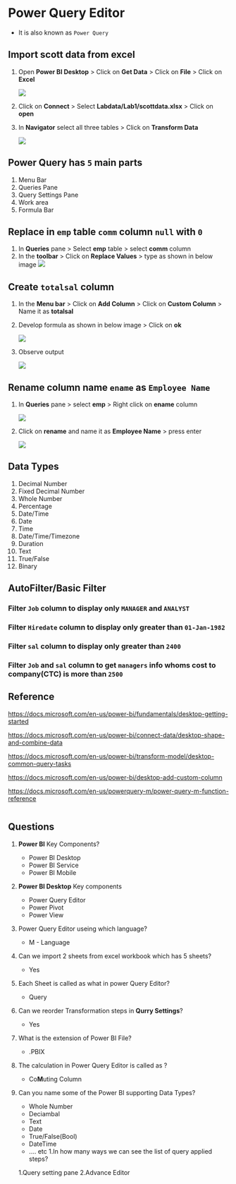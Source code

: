 
# Power Query Editor
- It is also known as `Power Query`


## Import scott data from excel
1. Open **Power BI Desktop** > Click on **Get Data** > Click on **File** > Click on **Excel**

    ![](https://github.com/rritec/powerbi/blob/master/images/PBI_0081.png?raw=true)
    
1. Click on **Connect** > Select **Labdata/Lab1/scottdata.xlsx** > Click on **open**
1. In **Navigator** select all three tables > Click on **Transform Data**

    ![](https://github.com/rritec/powerbi/blob/master/images/PBI_0082.png?raw=true)

## Power Query has `5` main parts
1. Menu Bar
1. Queries Pane
1. Query Settings Pane
1. Work area
1. Formula Bar

## Replace in `emp` table `comm` column `null` with `0`
1. In **Queries** pane  > Select **emp** table > select **comm** column
1. In the **toolbar** > Click on **Replace Values** > type as shown in below image
    ![](https://github.com/rritec/powerbi/blob/master/images/PBI_0083.png?raw=true)



## Create `totalsal` column
1. In the **Menu bar** > Click on **Add Column** > Click on **Custom Column** > Name it as **totalsal**
1. Develop formula as shown in below image > Click on **ok**

    ![](https://github.com/rritec/powerbi/blob/master/images/PBI_0084.png?raw=true)
1. Observe output

   
   ![](https://github.com/rritec/powerbi/blob/master/images/PBI_0086.png?raw=true)

## Rename column name `ename` as `Employee Name`
1. In **Queries** pane > select **emp** > Right click on **ename** column 

    ![](https://github.com/rritec/powerbi/blob/master/images/PBI_0087.png?raw=true)
    
1. Click on **rename** and name it as **Employee Name** > press enter

    ![](https://github.com/rritec/powerbi/blob/master/images/PBI_0088.png?raw=true)


## Data Types
1. Decimal Number
2. Fixed Decimal Number
3. Whole Number
4. Percentage
5. Date/Time
6. Date
7. Time
8. Date/Time/Timezone
9. Duration
10. Text
11. True/False
12. Binary

## AutoFilter/Basic Filter

### Filter `Job` column to display only `MANAGER` and `ANALYST`

### Filter `Hiredate` column to display only greater than `01-Jan-1982`

### Filter `sal` column to display only greater than `2400`

### Filter `Job` and `sal` column to get `managers` info whoms cost to company(CTC) is more than `2500`

## Reference 

https://docs.microsoft.com/en-us/power-bi/fundamentals/desktop-getting-started

https://docs.microsoft.com/en-us/power-bi/connect-data/desktop-shape-and-combine-data

https://docs.microsoft.com/en-us/power-bi/transform-model/desktop-common-query-tasks

https://docs.microsoft.com/en-us/power-bi/desktop-add-custom-column

https://docs.microsoft.com/en-us/powerquery-m/power-query-m-function-reference


```python

```
## Questions
1. **Power BI** Key Components?
    - Power BI Desktop
    - Power BI Service
    - Power BI Mobile
1. **Power BI Desktop** Key components
    - Power Query Editor
    - Power Pivot
    - Power View
1. Power Query Editor useing which language?
    - M - Language
1. Can we import 2 sheets from excel workbook which has 5 sheets?
    - Yes
1. Each Sheet is called as what in power Query Editor?
    - Query
1. Can we reorder Transformation steps in **Qurry Settings**?
    - Yes
1. What is the extension of Power BI File?
    - .PBIX
1. The calculation in Power Query Editor is called as ?
    - Co**M**uting Column
1. Can you name some of the Power BI supporting Data Types?
    - Whole Number
    - Deciambal
    - Text
    - Date
    - True/False(Bool)
    - DateTime
    - .... etc
1.In how many ways we can see the list of query applied steps?

    1.Query setting pane
    2.Advance Editor
